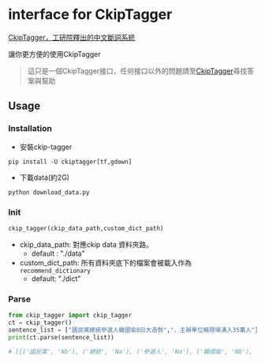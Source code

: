 # interface for CkipTagger 
[CkipTagger，工研院釋出的中文斷詞系統](https://github.com/ckiplab/ckiptagger)

讓你更方便的使用CkipTagger
> 這只是一個CkipTagger接口，任何接口以外的問題請至[CkipTagger](https://github.com/ckiplab/ckiptagger)尋找答案與幫助
## Usage
### Installation
- 安裝ckip-tagger
```
pip install -U ckiptagger[tf,gdown]
```
- 下載data(約2G)
```
python download_data.py
```

### Init 
```python
ckip_tagger(ckip_data_path,custom_dict_path)
```
- ckip_data_path: 對應ckip data 資料夾路。
    - default : "./data"
- custom_dict_path: 所有資料夾底下的檔案會被載入作為`recommend_dictionary`
    - default: "./dict"
### Parse
```python
from ckip_tagger import ckip_tagger
ct = ckip_tagger()
sentence_list = ["國民黨總統參選人韓國瑜8日大造勢","，主辦單位稱現場湧入35萬人"]
print(ct.parse(sentence_list))

# [[('國民黨', 'Nb'), ('總統', 'Na'), ('參選人', 'Na'), ('韓國瑜', 'Nb'), ('8日', 'Nd'), ('大', 'VH'), ('造勢', 'VB')],[('主辦', 'VC'), ('單位', 'Na'), ('稱', 'VG'), ('現場', 'Nc'), ('湧入', 'VCL'), ('35萬', 'Neu'), ('人', 'Na')]
```
